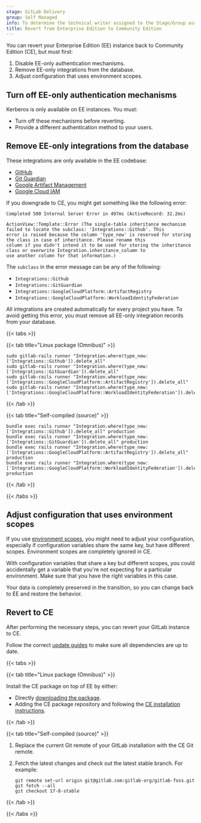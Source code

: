 ```yaml
---
stage: GitLab Delivery
group: Self Managed
info: To determine the technical writer assigned to the Stage/Group associated with this page, see https://handbook.gitlab.com/handbook/product/ux/technical-writing/#assignments
title: Revert from Enterprise Edition to Community Edition
---
```


You can revert your Enterprise Edition (EE) instance back to Community Edition (CE), but must first:

1. Disable EE-only authentication mechanisms.
1. Remove EE-only integrations from the database.
1. Adjust configuration that uses environment scopes.

## Turn off EE-only authentication mechanisms

Kerberos is only available on EE instances. You must:

- Turn off these mechanisms before reverting.
- Provide a different authentication method to your users.

## Remove EE-only integrations from the database

These integrations are only available in the EE codebase:

- [GitHub](../user/project/integrations/github.md)
- [Git Guardian](../user/project/integrations/git_guardian.md)
- [Google Artifact Management](../user/project/integrations/google_artifact_management.md)
- [Google Cloud IAM](../integration/google_cloud_iam.md)

If you downgrade to CE, you might get something like the following error:

```plaintext
Completed 500 Internal Server Error in 497ms (ActiveRecord: 32.2ms)

ActionView::Template::Error (The single-table inheritance mechanism failed to locate the subclass: 'Integrations::Github'. This
error is raised because the column 'type_new' is reserved for storing the class in case of inheritance. Please rename this
column if you didn't intend it to be used for storing the inheritance class or overwrite Integration.inheritance_column to
use another column for that information.)
```

The `subclass` in the error message can be any of the following:

- `Integrations::Github`
- `Integrations::GitGuardian`
- `Integrations::GoogleCloudPlatform::ArtifactRegistry`
- `Integrations::GoogleCloudPlatform::WorkloadIdentityFederation`

All integrations are created automatically for every project you have.
To avoid getting this error, you must remove all EE-only integration records from your database.

{{< tabs >}}

{{< tab title="Linux package (Omnibus)" >}}

```shell
sudo gitlab-rails runner "Integration.where(type_new: ['Integrations::Github']).delete_all"
sudo gitlab-rails runner "Integration.where(type_new: ['Integrations::GitGuardian']).delete_all"
sudo gitlab-rails runner "Integration.where(type_new: ['Integrations::GoogleCloudPlatform::ArtifactRegistry']).delete_all"
sudo gitlab-rails runner "Integration.where(type_new: ['Integrations::GoogleCloudPlatform::WorkloadIdentityFederation']).delete_all"
```

{{< /tab >}}

{{< tab title="Self-compiled (source)" >}}

```shell
bundle exec rails runner "Integration.where(type_new: ['Integrations::Github']).delete_all" production
bundle exec rails runner "Integration.where(type_new: ['Integrations::GitGuardian']).delete_all" production
bundle exec rails runner "Integration.where(type_new: ['Integrations::GoogleCloudPlatform::ArtifactRegistry']).delete_all" production
bundle exec rails runner "Integration.where(type_new: ['Integrations::GoogleCloudPlatform::WorkloadIdentityFederation']).delete_all" production
```

{{< /tab >}}

{{< /tabs >}}

## Adjust configuration that uses environment scopes

If you use [environment scopes](../user/group/clusters/_index.md#environment-scopes), you might need to adjust your
configuration, especially if configuration variables share the same key, but have different scopes.
Environment scopes are completely ignored in CE.

With configuration variables that share a key but different scopes, you could accidentally get a variable that you're
not expecting for a particular environment. Make sure that you have the right variables in this case.

Your data is completely preserved in the transition, so you can change back to EE and restore the behavior.

## Revert to CE

After performing the necessary steps, you can revert your GitLab instance to CE.

Follow the correct [update guides](../update/_index.md) to make sure all dependencies are up to date.

{{< tabs >}}

{{< tab title="Linux package (Omnibus)" >}}

Install the CE package on top of EE by either:

- Directly [downloading the package](https://packages.gitlab.com/gitlab/gitlab-ce).
- Adding the CE package repository and following the [CE installation instructions](https://about.gitlab.com/install/?version=ce).

{{< /tab >}}

{{< tab title="Self-compiled (source)" >}}

1. Replace the current Git remote of your GitLab installation with the CE Git remote.
1. Fetch the latest changes and check out the latest stable branch. For example:

   ```shell
   git remote set-url origin git@gitlab.com:gitlab-org/gitlab-foss.git
   git fetch --all
   git checkout 17-8-stable
   ```

{{< /tab >}}

{{< /tabs >}}
